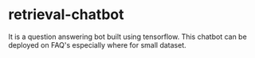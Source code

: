 # retrieval-chatbot
It is a question answering bot built using tensorflow. This chatbot can be deployed on FAQ's especially where for small dataset.
